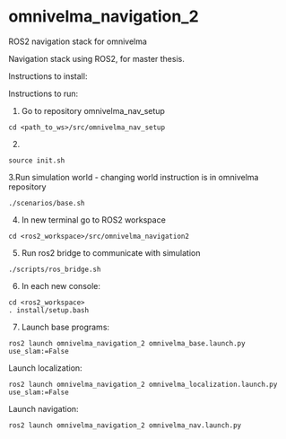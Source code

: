 # omnivelma_navigation_2
ROS2 navigation stack for omnivelma


Navigation stack using ROS2, for master thesis.


Instructions to install:

Instructions to run:
1. Go to repository omnivelma_nav_setup
```
cd <path_to_ws>/src/omnivelma_nav_setup
```
2. 
```
source init.sh
```
3.Run simulation world - changing world instruction is in omnivelma repository
```
./scenarios/base.sh
```

4. In new terminal go to ROS2 workspace
```
cd <ros2_workspace>/src/omnivelma_navigation2
```
5. Run ros2 bridge to communicate with simulation
```
./scripts/ros_bridge.sh 
```
6. In each new console:
```
cd <ros2_workspace>
. install/setup.bash 
```
7. Launch base programs:
```
ros2 launch omnivelma_navigation_2 omnivelma_base.launch.py use_slam:=False
```
Launch localization:
```
ros2 launch omnivelma_navigation_2 omnivelma_localization.launch.py use_slam:=False
```

Launch navigation:
```
ros2 launch omnivelma_navigation_2 omnivelma_nav.launch.py
```
